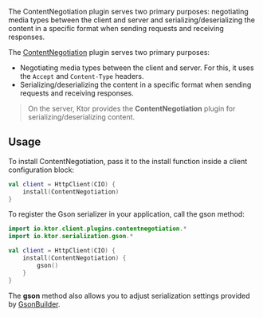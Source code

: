 
The ContentNegotiation plugin serves two primary purposes: negotiating media types between the client and server and serializing/deserializing the content in a specific format when sending requests and receiving responses.

The [ContentNegotiation](https://api.ktor.io/ktor-client/ktor-client-plugins/ktor-client-content-negotiation/io.ktor.client.plugins.contentnegotiation/-content-negotiation/index.html) plugin serves two primary purposes:
* Negotiating media types between the client and server. For this, it uses the `Accept` and `Content-Type` headers.
* Serializing/deserializing the content in a specific format when sending requests and receiving responses.

> On the server, Ktor provides the __ContentNegotiation__ plugin for serializing/deserializing content.


## Usage

To install ContentNegotiation, pass it to the install function inside a client configuration block:

```kotlin
val client = HttpClient(CIO) {
    install(ContentNegotiation)
}
```

To register the Gson serializer in your application, call the gson method:
```kotlin
import io.ktor.client.plugins.contentnegotiation.*
import io.ktor.serialization.gson.*

val client = HttpClient(CIO) {
    install(ContentNegotiation) {
        gson()
    }
}
```
The __gson__ method also allows you to adjust serialization settings provided by [GsonBuilder](https://www.javadoc.io/doc/com.google.code.gson/gson/latest/com.google.gson/com/google/gson/GsonBuilder.html).


